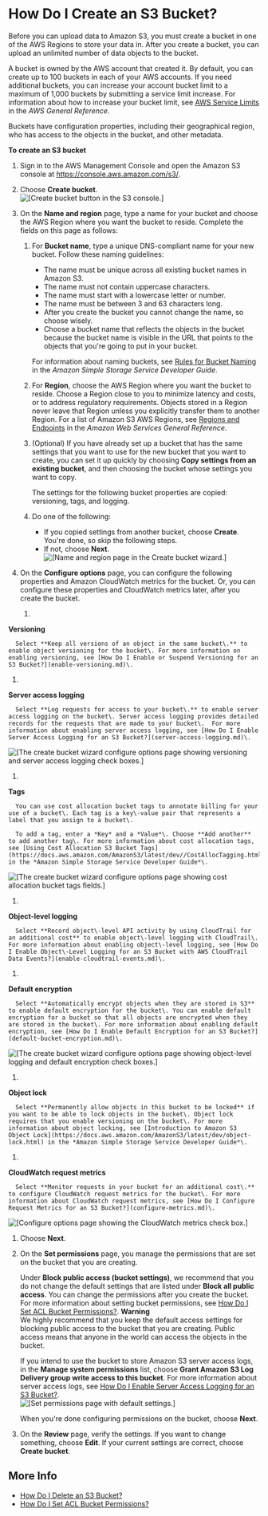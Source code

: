 # How Do I Create an S3 Bucket?<a name="create-bucket"></a>

Before you can upload data to Amazon S3, you must create a bucket in one of the AWS Regions to store your data in\. After you create a bucket, you can upload an unlimited number of data objects to the bucket\. 

A bucket is owned by the AWS account that created it\. By default, you can create up to 100 buckets in each of your AWS accounts\. If you need additional buckets, you can increase your account bucket limit to a maximum of 1,000 buckets by submitting a service limit increase\. For information about how to increase your bucket limit, see [AWS Service Limits](https://docs.aws.amazon.com/general/latest/gr/aws_service_limits.html) in the *AWS General Reference*\. 

Buckets have configuration properties, including their geographical region, who has access to the objects in the bucket, and other metadata\. 

**To create an S3 bucket**

1. Sign in to the AWS Management Console and open the Amazon S3 console at [https://console\.aws\.amazon\.com/s3/](https://console.aws.amazon.com/s3/)\.

1. Choose **Create bucket**\.  
![\[Create bucket button in the S3 console.\]](http://docs.aws.amazon.com/AmazonS3/latest/user-guide/images/create-bucket.png)

1. On the **Name and region** page, type a name for your bucket and choose the AWS Region where you want the bucket to reside\. Complete the fields on this page as follows:

   1. For **Bucket name**, type a unique DNS\-compliant name for your new bucket\. Follow these naming guidelines: 
      + The name must be unique across all existing bucket names in Amazon S3\. 
      + The name must not contain uppercase characters\.
      + The name must start with a lowercase letter or number\.
      + The name must be between 3 and 63 characters long\.
      + After you create the bucket you cannot change the name, so choose wisely\. 
      + Choose a bucket name that reflects the objects in the bucket because the bucket name is visible in the URL that points to the objects that you're going to put in your bucket\.

      For information about naming buckets, see [Rules for Bucket Naming](https://docs.aws.amazon.com/AmazonS3/latest/dev//BucketRestrictions.html#bucketnamingrules) in the *Amazon Simple Storage Service Developer Guide*\.

   1. For **Region**, choose the AWS Region where you want the bucket to reside\. Choose a Region close to you to minimize latency and costs, or to address regulatory requirements\. Objects stored in a Region never leave that Region unless you explicitly transfer them to another Region\. For a list of Amazon S3 AWS Regions, see [Regions and Endpoints](https://docs.aws.amazon.com/general/latest/gr/rande.html#s3_region) in the *Amazon Web Services General Reference*\.

   1. \(Optional\) If you have already set up a bucket that has the same settings that you want to use for the new bucket that you want to create, you can set it up quickly by choosing **Copy settings from an existing bucket**, and then choosing the bucket whose settings you want to copy\.

      The settings for the following bucket properties are copied: versioning, tags, and logging\.

   1. Do one of the following:
      + If you copied settings from another bucket, choose **Create**\. You're done, so skip the following steps\.
      + If not, choose **Next**\.  
![\[Name and region page in the Create bucket wizard.\]](http://docs.aws.amazon.com/AmazonS3/latest/user-guide/images/create-bucket-name-region.png)

1. On the **Configure options** page, you can configure the following properties and Amazon CloudWatch metrics for the bucket\. Or, you can configure these properties and CloudWatch metrics later, after you create the bucket\.

   1. 

****Versioning****

      Select **Keep all versions of an object in the same bucket\.** to enable object versioning for the bucket\. For more information on enabling versioning, see [How Do I Enable or Suspend Versioning for an S3 Bucket?](enable-versioning.md)\.

   1. 

****Server access logging****

      Select **Log requests for access to your bucket\.** to enable server access logging on the bucket\. Server access logging provides detailed records for the requests that are made to your bucket\.  For more information about enabling server access logging, see [How Do I Enable Server Access Logging for an S3 Bucket?](server-access-logging.md)\.  
![\[The create bucket wizard configure options page showing versioning and server access logging check boxes.\]](http://docs.aws.amazon.com/AmazonS3/latest/user-guide/images/create-bucket-set-properties-1.png)

   1. 

****Tags****

      You can use cost allocation bucket tags to annotate billing for your use of a bucket\. Each tag is a key\-value pair that represents a label that you assign to a bucket\.

      To add a tag, enter a *Key* and a *Value*\. Choose **Add another** to add another tag\. For more information about cost allocation tags, see [Using Cost Allocation S3 Bucket Tags](https://docs.aws.amazon.com/AmazonS3/latest/dev//CostAllocTagging.html) in the *Amazon Simple Storage Service Developer Guide*\.  
![\[The create bucket wizard configure options page showing cost allocation bucket tags fields.\]](http://docs.aws.amazon.com/AmazonS3/latest/user-guide/images/create-bucket-set-properties-2.png)

   1. 

****Object\-level logging****

      Select **Record object\-level API activity by using CloudTrail for an additional cost** to enable object\-level logging with CloudTrail\. For more information about enabling object\-level logging, see [How Do I Enable Object\-Level Logging for an S3 Bucket with AWS CloudTrail Data Events?](enable-cloudtrail-events.md)\.

   1. 

****Default encryption****

      Select **Automatically encrypt objects when they are stored in S3** to enable default encryption for the bucket\. You can enable default encryption for a bucket so that all objects are encrypted when they are stored in the bucket\. For more information about enabling default encryption, see [How Do I Enable Default Encryption for an S3 Bucket?](default-bucket-encryption.md)\.  
![\[The create bucket wizard configure options page showing object-level logging and default encryption check boxes.\]](http://docs.aws.amazon.com/AmazonS3/latest/user-guide/images/create-bucket-set-properties-3.png)

   1. 

****Object lock****

      Select **Permanently allow objects in this bucket to be locked** if you want to be able to lock objects in the bucket\. Object lock requires that you enable versioning on the bucket\. For more information about object locking, see [Introduction to Amazon S3 Object Lock](https://docs.aws.amazon.com/AmazonS3/latest/dev/object-lock.html) in the *Amazon Simple Storage Service Developer Guide*\.

   1. 

****CloudWatch request metrics****

      Select **Monitor requests in your bucket for an additional cost\.** to configure CloudWatch request metrics for the bucket\. For more information about CloudWatch request metrics, see [How Do I Configure Request Metrics for an S3 Bucket?](configure-metrics.md)\.  
![\[Configure options page showing the CloudWatch metrics check box.\]](http://docs.aws.amazon.com/AmazonS3/latest/user-guide/images/create-bucket-config-management.png)

1. Choose **Next**\.

1. On the **Set permissions** page, you manage the permissions that are set on the bucket that you are creating\. 

   Under **Block public access \(bucket settings\)**, we recommend that you do not change the default settings that are listed under **Block all public access**\. You can change the permissions after you create the bucket\. For more information about setting bucket permissions, see [How Do I Set ACL Bucket Permissions?](set-bucket-permissions.md)\. 
**Warning**  
We highly recommend that you keep the default access settings for blocking public access to the bucket that you are creating\. Public access means that anyone in the world can access the objects in the bucket\. 

   If you intend to use the bucket to store Amazon S3 server access logs, in the **Manage system permissions** list, choose **Grant Amazon S3 Log Delivery group write access to this bucket**\. For more information about server access logs, see [How Do I Enable Server Access Logging for an S3 Bucket?](server-access-logging.md)\.   
![\[Set permissions page with default settings.\]](http://docs.aws.amazon.com/AmazonS3/latest/user-guide/images/create-bucket-set-permissions.png)

   When you're done configuring permissions on the bucket, choose **Next**\.

1. On the **Review** page, verify the settings\. If you want to change something, choose **Edit**\. If your current settings are correct, choose **Create bucket**\.

## More Info<a name="create-bucket-moreinfo"></a>
+ [How Do I Delete an S3 Bucket?](delete-bucket.md)
+ [How Do I Set ACL Bucket Permissions?](set-bucket-permissions.md)